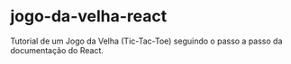 # jogo-da-velha-react
Tutorial de um Jogo da Velha (Tic-Tac-Toe) seguindo o passo a passo da documentação do React. 
